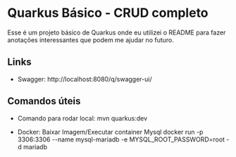 # Quarkus Básico - CRUD completo

Esse é um projeto básico de Quarkus onde eu utilizei o README para fazer anotações interessantes que podem me ajudar no futuro.

## Links

- Swagger:
http://localhost:8080/q/swagger-ui/

## Comandos úteis

- Comando para rodar local:
mvn quarkus:dev

- Docker: Baixar Imagem/Executar container Mysql
docker run -p 3306:3306 --name mysql-mariadb -e MYSQL_ROOT_PASSWORD=root -d mariadb
